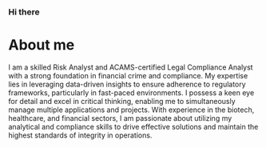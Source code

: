 ### Hi there 
# About me
I am a skilled Risk Analyst and ACAMS-certified Legal Compliance Analyst with a strong foundation in financial crime and compliance. My expertise lies in leveraging data-driven insights to ensure adherence to regulatory frameworks, particularly in fast-paced environments. I possess a keen eye for detail and excel in critical thinking, enabling me to simultaneously manage multiple applications and projects. With experience in the biotech, healthcare, and financial sectors, I am passionate about utilizing my analytical and compliance skills to drive effective solutions and maintain the highest standards of integrity in operations.
